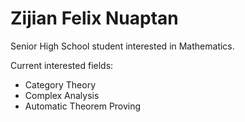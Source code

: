 # Zijian Felix Nuaptan

Senior High School student interested in Mathematics.

Current interested fields:
- Category Theory
- Complex Analysis
- Automatic Theorem Proving
